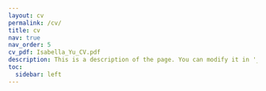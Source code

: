 ```yaml
---
layout: cv
permalink: /cv/
title: cv
nav: true
nav_order: 5
cv_pdf: Isabella_Yu_CV.pdf
description: This is a description of the page. You can modify it in '_pages/cv.md'. You can also change or remove the top pdf download button.
toc:
  sidebar: left
---
```

